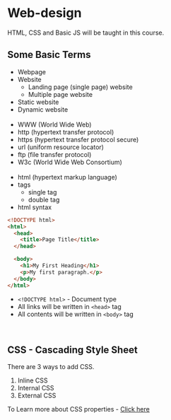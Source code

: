 # Web-design

HTML, CSS and Basic JS will be taught in this course.

## Some Basic Terms

- Webpage
- Website
  - Landing page (single page) website
  - Multiple page website
- Static website
- Dynamic website
  <br>
  <br>
- WWW (World Wide Web)
- http (hypertext transfer protocol)
- https (hypertext transfer protocol secure)
- url (uniform resource locator)
- ftp (file transfer protocol)
- W3c (World Wide Web Consortium)
  <br>
  <br>
- html (hypertext markup language)
- tags
  - single tag
  - double tag
- html syntax

```html
<!DOCTYPE html>
<html>
  <head>
    <title>Page Title</title>
  </head>

  <body>
    <h1>My First Heading</h1>
    <p>My first paragraph.</p>
  </body>
</html>
```

- `<!DOCTYPE html>` - Document type
- All links will be written in `<head>` tag
- All contents will be written in `<body>` tag

<br>

## CSS - Cascading Style Sheet
 <span>There are 3 ways to add CSS. </span>
    <ol>
        <li>Inline CSS</li>
        <li>Internal CSS</li>
        <li>External CSS</li>
    </ol>

  <span>To Learn more about CSS properties - </span>
  <a href="https://www.w3schools.com/cssref/index.php" target="_blank" rel="noopener noreferrer">Click here</a>



